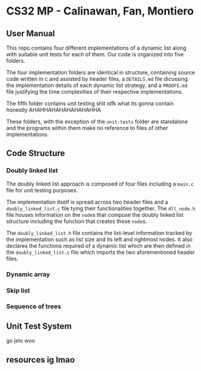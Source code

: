 # CS32 MP - Calinawan, Fan, Montiero

## User Manual
This repo contains four different implementations of a dynamic list along with suitable unit tests for each of them. Our code is organized into five folders. 

The four implementation folders are identical in structure, containing source code written in c and assisted by header files, a `DETAILS.md` file dicussing the implementation details of each dynamic list strategy, and a `PROOFS.md` file justifying the time complexities of their respective implementations.

The fifth folder contains unit testing shit idfk what its gonna contain honestly AHAHHAHAHAHAHAHAHHA

These folders, with the exception of the `unit-tests` folder are standalone and the programs within them make no reference to files of other implementations.

<insert instructions on how to use unit tests and how to use the implementations>

## Code Structure
### Doubly linked list
The doubly linked list approach is composed of four files including a `main.c` file for unit testing purposes. 

The implementation itself is spread across two header files and a `doubly_linked_list.c` file tying their functionalities together. The `dll_node.h` file houses information on the `node`s that compose the doubly linked list structure including the function that creates these `node`s.

The `doubly_linked_list.h` file contains the list-level information tracked by the implementation such as list size and its left and rightmost nodes. It also declares the functions required of a dynamic list which are then defined in the `doubly_linked_list.c` file which imports the two aforementioned header files.
### Dynamic array
### Skip list
### Sequence of trees

## Unit Test System
go jelo woo

## resources ig lmao
